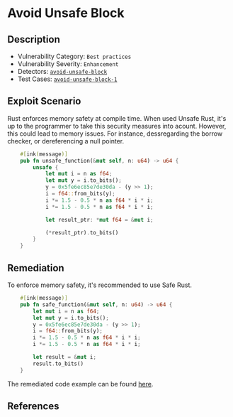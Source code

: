 # Avoid Unsafe Block
## Description 
- Vulnerability Category: `Best practices`
- Vulnerability Severity: `Enhancement`
- Detectors: [`avoid-unsafe-block`](https://github.com/CoinFabrik/scout/tree/main/detectors/avoid-unsafe-block)
- Test Cases: [`avoid-unsafe-block-1`](https://github.com/CoinFabrik/scout/tree/main/test-cases/avoid-unsafe-block/avoid-unsafe-block-1)


## Exploit Scenario

Rust enforces memory safety at compile time. When used Unsafe Rust, it's up to the programmer to take this security measures into acount. However, this could lead to memory issues. For instance, dessregarding the borrow checker, or dereferencing a null pointer. 

```rust
    #[ink(message)]
    pub fn unsafe_function(&mut self, n: u64) -> u64 {
        unsafe {
            let mut i = n as f64;
            let mut y = i.to_bits();
            y = 0x5fe6ec85e7de30da - (y >> 1);
            i = f64::from_bits(y);
            i *= 1.5 - 0.5 * n as f64 * i * i;
            i *= 1.5 - 0.5 * n as f64 * i * i;

            let result_ptr: *mut f64 = &mut i;

            (*result_ptr).to_bits()
        }
    }
```


## Remediation

To enforce memory safety, it's recommended to use Safe Rust. 

```rust
    #[ink(message)]
    pub fn safe_function(&mut self, n: u64) -> u64 {
        let mut i = n as f64;
        let mut y = i.to_bits();
        y = 0x5fe6ec85e7de30da - (y >> 1);
        i = f64::from_bits(y);
        i *= 1.5 - 0.5 * n as f64 * i * i;
        i *= 1.5 - 0.5 * n as f64 * i * i;

        let result = &mut i;
        result.to_bits()    
    }
```

The remediated code example can be found [here](https://github.com/CoinFabrik/scout/blob/main/test-cases/avoid-unsafe-block/avoid-unsafe-block-1/remediated-example/src/lib.rs).

## References
